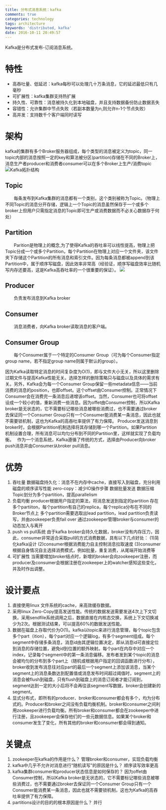 ```yaml
---
title: 分布式消息系统：kafka
comments: true
categories: technology
tags: architecture
keywords: 'distributed, kafka'
date: 2016-10-11 20:49:57
---
```

Kafka是分布式发布-订阅消息系统。
 <!--more-->
# 特性
* 高吞吐量、低延迟：kafka每秒可以处理几十万条消息，它的延迟最低只有几毫秒
* 可扩展性：kafka集群支持热扩展
* 持久性、可靠性：消息被持久化到本地磁盘，并且支持数据备份防止数据丢失
* 容错性：允许集群中节点失败（若副本数量为n,则允许n-1个节点失败）
* 高并发：支持数千个客户端同时读写

# 架构
kafka的集群有多个Broker服务器组成，每个类型的消息被定义为topic，同一topic内部的消息按照一定的key和算法被分区(partition)存储在不同的Broker上，消息生产者producer和消费者consumer可以在多个Broker上生产/消费topic
![Kafka拓扑结构](/img/KafkaArchitecture.png)

## Topic
　　每条发布到Kafka集群的消息都有一个类别，这个类别被称为Topic。（物理上不同Topic的消息分开存储，逻辑上一个Topic的消息虽然保存于一个或多个broker上但用户只需指定消息的Topic即可生产或消费数据而不必关心数据存于何处）
## Partition
　　Parition是物理上的概念,为了使得Kafka的吞吐率可以线性提高，物理上把Topic分成一个或多个Partition，每个Partition在物理上对应一个文件夹，该文件夹下存储这个Partition的所有消息和索引文件。因为每条消息都被append到该Partition中，属于顺序写磁盘，因此效率非常高（经验证，顺序写磁盘效率比随机写内存还要高，这是Kafka高吞吐率的一个很重要的保证）。
![](/img/log_anatomy.png)

## Producer
　　负责发布消息到Kafka broker
## Consumer
　　消息消费者，向Kafka broker读取消息的客户端。
## Consumer Group
　　每个Consumer属于一个特定的Consumer Group（可为每个Consumer指定group name，若不指定group name则属于默认的group）。


因为Kafka读取特定消息的时间复杂度为O(1)，即与文件大小无关，所以这里删除过期文件与提高Kafka性能无关。选择怎样的删除策略只与磁盘以及具体的需求有关。另外，Kafka会为每一个Consumer Group保留一些metadata信息——当前消费的消息的position，也即offset。这个offset由Consumer控制。正常情况下Consumer会在消费完一条消息后递增该offset。当然，Consumer也可将offset设成一个较小的值，重新消费一些消息。因为offet由Consumer控制，所以Kafka broker是无状态的，它不需要标记哪些消息被哪些消费过，也不需要通过broker去保证同一个Consumer Group只有一个Consumer能消费某一条消息，因此也就不需要锁机制，这也为Kafka的高吞吐率提供了有力保障。
Producer发送消息到broker时，会根据Paritition机制选择将其存储到哪一个Partition。如果Partition机制设置合理，所有消息可以均匀分布到不同的Partition里，这样就实现了负载均衡。　
作为一个消息系统，Kafka遵循了传统的方式，选择由Producer向broker push消息并由Consumer从broker pull消息。

# 优势
1. 吞吐量
数据磁盘持久化：消息不在内存中cache，直接写入到磁盘，充分利用磁盘的顺序读写性能
zero-copy：减少IO操作步骤
数据批量发送
数据压缩
Topic划分为多个partition，提高parallelism
2. 负载均衡
producer根据用户指定的算法，将消息发送到指定的partition
存在多个partiiton，每个partition有自己的replica，每个replica分布在不同的Broker节点上
多个partition需要选取出lead partition，lead partition负责读写，并由zookeeper负责fail over
通过zookeeper管理broker与consumer的动态加入与离开
3. push vs pull系统
由于kafka broker会持久化数据，broker没有内存压力，因此，consumer非常适合采取pull的方式消费数据，具有以下几点好处：
(1)简化kafka设计
(2)consumer根据消费能力自主控制消息拉取速度
(3)consumer根据自身情况自主选择消费模式，例如批量，重复消费，从尾端开始消费等
4. 可扩展性
当需要增加broker结点时，新增的broker会向zookeeper注册，而producer及consumer会根据注册在zookeeper上的watcher感知这些变化，并及时作出调整。

# 设计要点
1. 直接使用linux 文件系统的cache，来高效缓存数据。
2. 采用linux Zero-Copy提高发送性能。传统的数据发送需要发送4次上下文切换，采用sendfile系统调用之后，数据直接在内核态交换，系统上下文切换减少为2次。根据测试结果，可以提高60%的数据发送性能。
3. 数据在磁盘上存取代价为O(1)。kafka以topic来进行消息管理，每个topic包含多个part（ition），每个part对应一个逻辑log，有多个segment组成。每个segment中存储多条消息，消息id由其逻辑位置决定，即从消息id可直接定位到消息的存储位置，避免id到位置的额外映射。每个part在内存中对应一个index，记录每个segment中的第一条消息偏移。发布者发到某个topic的消息会被均匀的分布到多个part上（随机或根据用户指定的回调函数进行分布），broker收到发布消息往对应part的最后一个segment上添加该消息，当某个segment上的消息条数达到配置值或消息发布时间超过阈值时，segment上的消息会被flush到磁盘，只有flush到磁盘上的消息订阅者才能订阅到，segment达到一定的大小后将不会再往该segment写数据，broker会创建新的segment。
4. 显式分布式，即所有的producer、broker和consumer都会有多个，均为分布式的。Producer和broker之间没有负载均衡机制。broker和consumer之间利用zookeeper进行负载均衡。所有broker和consumer都会在zookeeper中进行注册，且zookeeper会保存他们的一些元数据信息。如果某个broker和consumer发生了变化，所有其他的broker和consumer都会得到通知。

# 关键点
1. zookeeper在kafka的作用是什么？
管理broker和consumer，实现负载均衡
2. kafka中几乎不允许对消息进行“随机读写”的原因是什么？
顺序读写效率更高
3. kafka集群consumer和producer状态信息是如何保存的？
因为offet由Consumer控制，所以Kafka broker是无状态的，它不需要标记哪些消息被哪些消费过，也不需要通过broker去保证同一个Consumer Group只有一个Consumer能消费某一条消息，因此也就不需要锁机制，这也为Kafka的高吞吐率提供了有力保障。 　
4. partitions设计的目的的根本原因是什么？
并行
